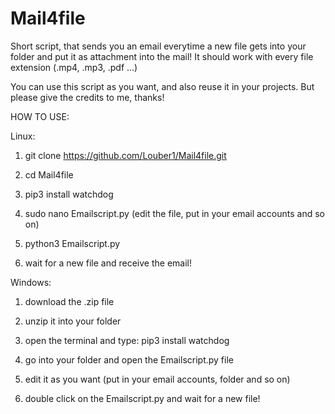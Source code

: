 # Mail4file
Short script, that sends you an email everytime a new file gets into your folder and put it as attachment into the mail!
It should work with every file extension (.mp4, .mp3, .pdf ...)

You can use this script as you want, and also reuse it in your projects.
But please give the credits to me, thanks!

HOW TO USE:

Linux:

1. git clone https://github.com/Louber1/Mail4file.git

2. cd Mail4file

3. pip3 install watchdog

4. sudo nano Emailscript.py (edit the file, put in your email accounts and so on)

5. python3 Emailscript.py

6. wait for a new file and receive the email!

Windows:

1. download the .zip file

2. unzip it into your folder

3. open the terminal and type: pip3 install watchdog

4. go into your folder and open the Emailscript.py file

5. edit it as you want (put in your email accounts, folder and so on)

6. double click on the Emailscript.py and wait for a new file!




